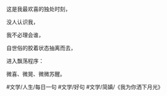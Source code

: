 这是我最欢喜的独处时刻，

没人认识我，

我不必理会谁，

自世俗的胶着状态抽离而去，

进入飘荡程序：

微喜、微晃、微微苏醒。

#文学/人生/每日一句 #文学/好句 #文学/简嫃/《我为你洒下月光》 
